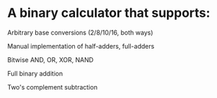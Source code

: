 # A binary calculator that supports:

Arbitrary base conversions (2/8/10/16, both ways)

Manual implementation of half-adders, full-adders

Bitwise AND, OR, XOR, NAND

Full binary addition

Two's complement subtraction
